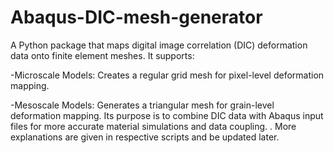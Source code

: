 # Abaqus-DIC-mesh-generator
A Python package that maps digital image correlation (DIC) deformation data onto finite element meshes. It supports:

-Microscale Models: Creates a regular grid mesh for pixel-level deformation mapping.

-Mesoscale Models: Generates a triangular mesh for grain-level deformation mapping.
Its purpose is to combine DIC data with Abaqus input files for more accurate material simulations and data coupling.
.
More explanations are given in respective scripts and be updated later.
